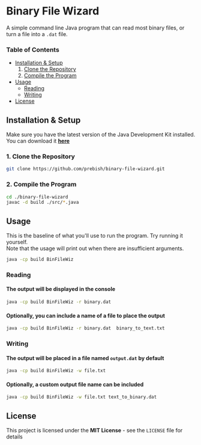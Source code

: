 # Binary File Wizard

A simple command line Java program that can read most binary files, or turn a file into a `.dat` file.

### Table of Contents

- [Installation & Setup](#installation--setup)
    1. [Clone the Repository](#1-clone-the-repository)
    2. [Compile the Program](#2-compile-the-program)
- [Usage](#usage)
    - [Reading](#reading)
    - [Writing](#writing)
- [License](#license)

## Installation & Setup

Make sure you have the latest version of the Java Development Kit installed.  
You can download it [<u>**here**</u>](https://www.oracle.com/java/technologies/downloads/)

### 1. Clone the Repository
```bash
git clone https://github.com/prebish/binary-file-wizard.git
```

### 2. Compile the Program
```bash
cd ./binary-file-wizard
javac -d build ./src/*.java
```

## Usage

This is the baseline of what you'll use to run the program. Try running it yourself.  
Note that the usage will print out when there are insufficient arguments.

```bash
java -cp build BinFileWiz
```

### Reading

#### The output will be displayed in the console
```bash
java -cp build BinFileWiz -r binary.dat
```

#### Optionally, you can include a name of a file to place the output
```bash
java -cp build BinFileWiz -r binary.dat  binary_to_text.txt
```

### Writing

#### The output will be placed in a file named `output.dat` by default
```bash
java -cp build BinFileWiz -w file.txt
```

#### Optionally, a custom output file name can be included
```bash
java -cp build BinFileWiz -w file.txt text_to_binary.dat
```

## License

This project is licensed under the **MIT License** - see the `LICENSE` file for details

